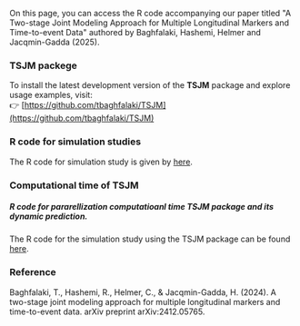 On this page, you can access the R code accompanying our paper titled "A Two-stage Joint Modeling Approach for Multiple Longitudinal Markers and Time-to-event Data" authored by Baghfalaki, Hashemi, Helmer and Jacqmin-Gadda (2025).

### TSJM packege 
To install the latest development version of the **TSJM** package and explore usage examples, visit:  
👉 [https://github.com/tbaghfalaki/TSJM](https://github.com/tbaghfalaki/TSJM)

### R code for simulation studies
The R code for simulation study is given by [here](/Exam1.md).


### Computational time of TSJM
##### R code for pararellization computatioanl time TSJM package and its dynamic prediction. 
The R code for the simulation study using the TSJM package can be found [here](/Exam3.md).



### Reference 
Baghfalaki, T., Hashemi, R., Helmer, C., & Jacqmin-Gadda, H. (2024). A two-stage joint modeling approach for multiple longitudinal markers and time-to-event data. arXiv preprint arXiv:2412.05765.
